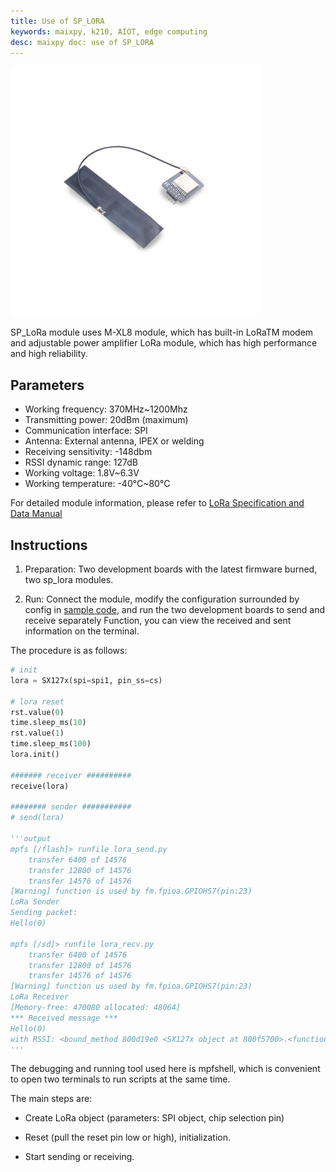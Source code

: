 ```yaml
---
title: Use of SP_LORA
keywords: maixpy, k210, AIOT, edge computing
desc: maixpy ​​doc: use of SP_LORA
---
```



<img src="../../../assets/hardware/module_spmod/sp_lora.png"/>

SP_LoRa module uses M-XL8 module, which has built-in LoRaTM modem and adjustable power amplifier LoRa module, which has high performance and high reliability.

## Parameters

* Working frequency: 370MHz~1200Mhz
* Transmitting power: 20dBm (maximum)
* Communication interface: SPI
* Antenna: External antenna, IPEX or welding
* Receiving sensitivity: -148dbm
* RSSI dynamic range: 127dB
* Working voltage: 1.8V~6.3V
* Working temperature: -40°C~80°C

For detailed module information, please refer to [LoRa Specification and Data Manual](http://api.dl.sipeed.com/shareURL/MAIX/HDK/sp_mod/sp_lora)

## Instructions

1. Preparation: Two development boards with the latest firmware burned, two sp_lora modules.

2. Run: Connect the module, modify the configuration surrounded by config in [sample code](https://github.com/sipeed/MaixPy_scripts/tree/master/modules/spmod/sp_lora), and run the two development boards to send and receive separately Function, you can view the received and sent information on the terminal.

The procedure is as follows:

```python
# init
lora = SX127x(spi=spi1, pin_ss=cs)

# lora reset
rst.value(0)
time.sleep_ms(10)
rst.value(1)
time.sleep_ms(100)
lora.init()

####### receiver ##########
receive(lora)

######## sender ###########
# send(lora)

'''output
mpfs [/flash]> runfile lora_send.py
    transfer 6400 of 14576
    transfer 12800 of 14576
    transfer 14576 of 14576
[Warning] function is used by fm.fpioa.GPIOHS7(pin:23)
LoRa Sender
Sending packet:
Hello(0)

mpfs [/sd]> runfile lora_recv.py
    transfer 6400 of 14576
    transfer 12800 of 14576
    transfer 14576 of 14576
[Warning] function us used by fm.fpioa.GPIOHS7(pin:23)
LoRa Receiver
[Memory-free: 470080 allocated: 48064]
*** Received message ***
Hello(0)
with RSSI: <bound_method 800d19e0 <SX127x object at 800f5700>.<function packetRssi at 0x800d3180>>
'''
```

The debugging and running tool used here is mpfshell, which is convenient to open two terminals to run scripts at the same time.

The main steps are:

* Create LoRa object (parameters: SPI object, chip selection pin)

* Reset (pull the reset pin low or high), initialization.
  
* Start sending or receiving.
